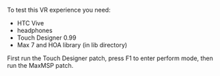 To test this VR experience you need:
* HTC Vive
* headphones
* Touch Designer 0.99
* Max 7 and HOA library (in lib directory)

First run the Touch Designer patch, press F1 to enter perform mode, then run the MaxMSP patch.
